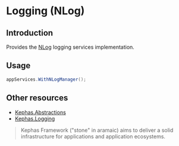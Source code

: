 ﻿# Logging (NLog)

## Introduction

Provides the [NLog](https://www.nuget.org/packages/NLog) logging services implementation.

## Usage

```csharp
appServices.WithNLogManager();
```

## Other resources

* [Kephas.Abstractions](https://www.nuget.org/packages/Kephas.Abstractions)
* [Kephas.Logging](https://www.nuget.org/packages/Kephas.Logging)

> Kephas Framework ("stone" in aramaic) aims to deliver a solid infrastructure for applications and application ecosystems.
